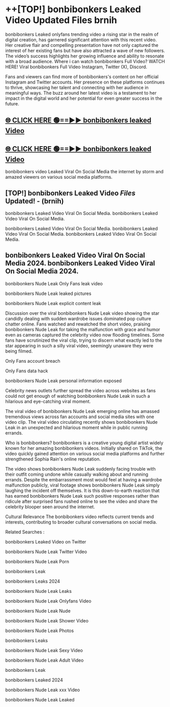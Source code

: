 # ++[TOP!] bonbibonkers Leaked Video Updated Files brnih<br>

bonbibonkers Leaked onlyfans trending video a rising star in the realm of digital creation, has garnered significant attention with this recent video. Her creative flair and compelling presentation have not only captured the interest of her existing fans but have also attracted a wave of new followers. The video’s success highlights her growing influence and ability to resonate with a broad audience.
Where i can watch bonbibonkers Full Video? WATCH HERE! Viral bonbibonkers Full Video Instagram, Twitter (X), Discord.


Fans and viewers can find more of bonbibonkers's content on her official Instagram and Twitter accounts. Her presence on these platforms continues to thrive, showcasing her talent and connecting with her audience in meaningful ways. The buzz around her latest video is a testament to her impact in the digital world and her potential for even greater success in the future.


## [🌐 CLICK HERE 🟢==►► bonbibonkers leaked Video ](https://xnudes.xyz/go)

## [🌐 CLICK HERE 🟢==►► bonbibonkers leaked Video ](https://xnudes.xyz/go)



bonbibonkers video Leaked Viral On Social Media the internet by storm and amazed viewers on various social media platforms.


## [TOP!] bonbibonkers Leaked Video *Files* Updated! - (brnih)

bonbibonkers Leaked Video Viral On Social Media. bonbibonkers Leaked Video Viral On Social Media.

bonbibonkers Leaked Video Viral On Social Media. bonbibonkers Leaked Video Viral On Social Media. bonbibonkers Leaked Video Viral On Social Media.


## bonbibonkers Leaked Video Viral On Social Media 2024. bonbibonkers Leaked Video Viral On Social Media 2024.
bonbibonkers Nude Leak Only Fans leak video

bonbibonkers Nude Leak leaked pictures

bonbibonkers Nude Leak explicit content leak

Discussion over the viral bonbibonkers Nude Leak video showing the star candidly dealing with sudden wardrobe issues dominated pop culture chatter online. Fans watched and rewatched the short video, praising bonbibonkers Nude Leak for taking the malfunction with grace and humor even as cameras captured the celebrity video now flooding timelines. Some fans have scrutinized the viral clip, trying to discern what exactly led to the star appearing in such a silly viral video, seemingly unaware they were being filmed.


Only Fans account breach

Only Fans data hack

bonbibonkers Nude Leak personal information exposed

Celebrity news outlets further spread the video across websites as fans could not get enough of watching bonbibonkers Nude Leak in such a hilarious and eye-catching viral moment.


The viral video of bonbibonkers Nude Leak emerging online has amassed tremendous views across fan accounts and social media sites with one video clip. The viral video circulating recently shows bonbibonkers Nude Leak in an unexpected and hilarious moment while in public running errands.


Who is bonbibonkers? bonbibonkers is a creative young digital artist widely known for her amazing bonbibonkers videos. Initially shared on TikTok, the video quickly gained attention on various social media platforms and further strengthened Sophia Rain's online reputation.

The video shows bonbibonkers Nude Leak suddenly facing trouble with their outfit coming undone while casually walking about and running errands. Despite the embarrassment most would feel at having a wardrobe malfunction publicly, viral footage shows bonbibonkers Nude Leak simply laughing the incident off themselves. It is this down-to-earth reaction that has earned bonbibonkers Nude Leak such positive responses rather than ridicule after surprised fans rushed online to see the video and share the celebrity blooper seen around the internet.

Cultural Relevance The bonbibonkers video reflects current trends and interests, contributing to broader cultural conversations on social media.

Related Searches :

bonbibonkers Leaked Video on Twitter

bonbibonkers Nude Leak Twitter Video

bonbibonkers Nude Leak Porn

bonbibonkers Leak 

bonbibonkers Leaks 2024

bonbibonkers Nude Leak Leaks

bonbibonkers Nude Leak Onlyfans Video

bonbibonkers Nude Leak Nude

bonbibonkers Nude Leak Shower Video

bonbibonkers Nude Leak Photos

bonbibonkers Leaks

bonbibonkers Nude Leak Sexy Video

bonbibonkers Nude Leak Adult Video

bonbibonkers Leak

bonbibonkers Leaked 2024

bonbibonkers Nude Leak xxx Video

bonbibonkers Nude Leak Leaked